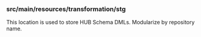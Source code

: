 ### src/main/resources/transformation/stg

This location is used to store HUB Schema DMLs. Modularize by repository name.